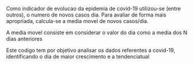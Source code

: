Como indicador de evolucao da epidemia de covid-19 utilizou-se (entre outros), o numero de novos casos dia.
Para avaliar de forma mais apropriada, calcula-se a media movel de novos casos/dia.

A media movel consiste em considerar o valor do dia como a media dos N dias anteriores

Este codigo tem por objetivo analisar os dados referentes a covid-19, identificando o dia de maior crescimento e a tendenciatual
